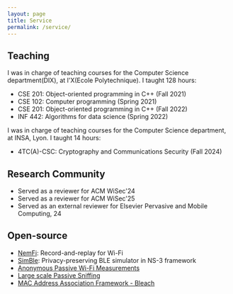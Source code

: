 ```yaml
---
layout: page
title: Service
permalink: /service/
---
```


## Teaching
I was in charge of teaching courses for the Computer Science department(DIX), at l'X(Ecole Polytechnique). I taught 128 hours:

- CSE 201: Object-oriented programming in C++ (Fall 2021)
- CSE 102: Computer programming (Spring 2021)
- CSE 201: Object-oriented programming in C++ (Fall 2022)
- INF 442: Algorithms for data science (Spring 2022)

I was in charge of teaching courses for the Computer Science department, at INSA, Lyon. I taught 14 hours:
- 4TC(A)-CSC: Cryptography and Communications Security (Fall 2024) 

## Research Community
- Served as a reviewer for ACM WiSec'24
- Served as a reviewer for ACM WiSec'25
- Served as an external reviewer for Elsevier Pervasive and Mobile Computing, 24

## Open-source

- [NemFi](https://gitlab.inria.fr/mabhishe/nemfi): Record-and-replay for Wi-Fi
- [SimBle](https://gitlab.inria.fr/mabhishe/simble): Privacy-preserving BLE simulator in NS-3 framework
- [Anonymous Passive Wi-Fi Measurements](https://gitlab.inria.fr/mitik/anonymous-measurement/mitik-sens)
- [Large scale Passive Sniffing](https://gitlab.inria.fr/mitik/measurement-management/mitik-mgmt)
- [MAC Address Association Framework - Bleach](https://gitlab.inria.fr/mitik/mac-association/mitik-link)
